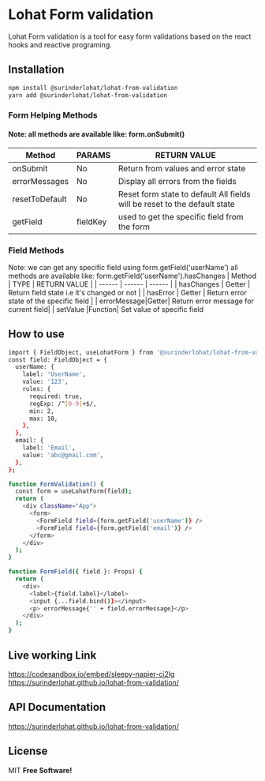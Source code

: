 # Lohat Form validation

Lohat Form validation is a tool for easy form validations based on the react hooks and reactive programing.

## Installation
```sh
npm install @surinderlohat/lohat-from-validation
yarn add @surinderlohat/lohat-from-validation
```
### Form Helping Methods
#### Note: all methods are available like: form.onSubmit()

| Method | PARAMS| RETURN VALUE |
| ------ | ------ | ------ |
| onSubmit | No | Return from values and error state |
| errorMessages | No | Display all errors from the fields |
| resetToDefault |No |Reset form state to default All fields will be reset to the default state |
| getField | fieldKey |used to get the specific field from the form|

### Field Methods
 Note: we can get any specific field using form.getField('userName')
all methods are available like: form.getField('userName').hasChanges
| Method | TYPE | RETURN VALUE | 
| ------ | ------ | ------ |
| hasChanges | Getter | Return field state i.e it's changed or not |
| hasError | Getter | Return error state of the specific field |
| errorMessage|Getter| Return error message for current field|
| setValue |Function| Set value of specific field 

## How to use
```sh
import { FieldObject, useLohatForm } from '@surinderlohat/lohat-from-validation';
const field: FieldObject = {
  userName: {
    label: 'UserName',
    value: '123',
    rules: {
      required: true,
      regExp: /^[0-9]+$/,
      min: 2,
      max: 10,
    },
  },
  email: {
    label: 'Email',
    value: 'abc@gmail.com',
  },
};

function FormValidation() {
  const form = useLohatForm(field);
  return (
    <div className="App">
      <form>
        <FormField field={form.getField('userName')} />
        <FormField field={form.getField('email')} />
      </form>
    </div>
  );
}

function FormField({ field }: Props) {
  return (
    <div>
      <label>{field.label}</label>
      <input {...field.bind()}></input>
      <p> errorMessage{'' + field.errorMessage}</p>
    </div>
  );
}

```

## Live working Link
https://codesandbox.io/embed/sleepy-napier-ci2lg
https://surinderlohat.github.io/lohat-from-validation/

## API Documentation
https://surinderlohat.github.io/lohat-from-validation/

## License
MIT **Free Software!**
